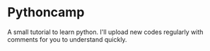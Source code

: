 # Pythoncamp
A small tutorial to learn python. I'll upload new codes regularly with comments for you to understand quickly.
